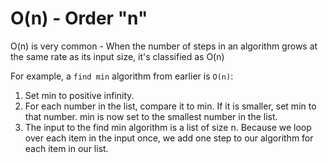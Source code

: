 # O(n) - Order "n"

O(n) is very common - When the number of steps in an algorithm grows at the same rate as its input size, it's classified as O(n)

For example, a `find min` algorithm from earlier is `O(n)`:

1. Set min to positive infinity.
2. For each number in the list, compare it to min. If it is smaller, set min to that number.
min is now set to the smallest number in the list.
3. The input to the find min algorithm is a list of size n. Because we loop over each item in the input once, we add one step to our algorithm for each item in our list.
